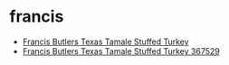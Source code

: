 # francis

 * [Francis Butlers Texas Tamale Stuffed Turkey](../../index/f/francis-butlers-texas-tamale-stuffed-turkey-367529.json)
 * [Francis Butlers Texas Tamale Stuffed Turkey 367529](../../index/f/francis-butlers-texas-tamale-stuffed-turkey-367529.json)
